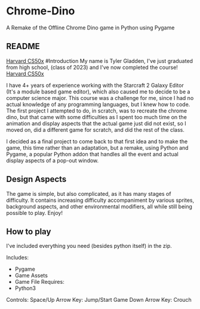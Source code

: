 # Chrome-Dino
A Remake of the Offline Chrome Dino game in Python using Pygame
## README

[Harvard CS50x](https://cs50.harvard.edu/x/2020/)
#Introduction
My name is Tyler Gladden, I've just graduated from high school, (class of 2023) and I've now completed the course! [Harvard CS50x](https://cs50.harvard.edu/x/2020/)

I have 4+ years of experience working with the Starcraft 2 Galaxy Editor (It's a module based game editor), which also caused me to decide to be a computer science major.
This course was a challenge for me, since I had no actual knowledge of any programming languages, but I knew how to code.
The first project I attempted to do, in scratch, was to recreate the chrome dino, but that came with some difficulties as I spent too much time on the animation and display aspects that the actual game just did not exist, so I moved on, did a different game for scratch, and did the rest of the class.

I decided as a final project to come back to that first idea and to make the game, this time rather than an adaptation, but a remake, using Python and Pygame, a popular Python addon that handles all the event and actual display aspects of a pop-out window.

## Design Aspects
The game is simple, but also complicated, as it has many stages of difficulty.
It contains increasing difficulty accompaniment by various sprites, background aspects, and other environmental modifiers, all while still being possible to play. Enjoy!

## How to play

I've included everything you need (besides python itself) in the zip.

Includes:
- Pygame
- Game Assets
- Game File
Requires:
- Python3

Controls:
Space/Up Arrow Key: Jump/Start Game
Down Arrow Key: Crouch
